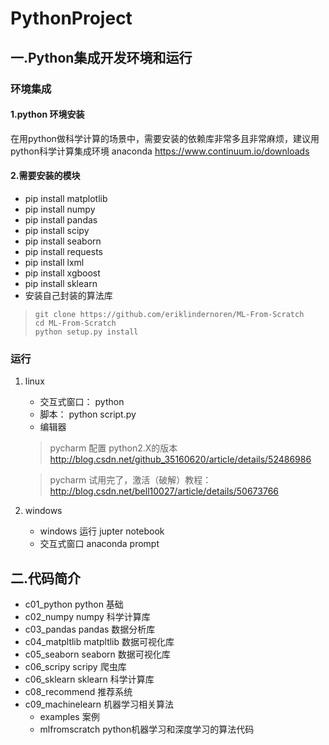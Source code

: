 # PythonProject

## 一.Python集成开发环境和运行
### 环境集成
#### 1.python 环境安装
在用python做科学计算的场景中，需要安装的依赖库非常多且非常麻烦，建议用python科学计算集成环境 anaconda
https://www.continuum.io/downloads

#### 2.需要安装的模块
*  pip install matplotlib
*  pip install numpy
*  pip install pandas
*  pip install scipy
*  pip install seaborn 
*  pip install requests
*  pip install lxml
*  pip install xgboost
*  pip install sklearn
*  安装自己封装的算法库
  >     git clone https://github.com/eriklindernoren/ML-From-Scratch
  >     cd ML-From-Scratch
  >     python setup.py install


### 运行
1.  linux
     * 交互式窗口： python
     * 脚本： python script.py
     * 编辑器  
     > pycharm   配置 python2.X的版本 
      http://blog.csdn.net/github_35160620/article/details/52486986
     
     > pycharm  试用完了，激活（破解）教程： 
     http://blog.csdn.net/bell10027/article/details/50673766
  
2.  windows 
    * windows 运行  jupter  notebook
    * 交互式窗口  anaconda prompt   
   
## 二.代码简介
* c01_python          python 基础
* c02_numpy           numpy 科学计算库
* c03_pandas          pandas 数据分析库
* c04_matpltlib       matpltlib 数据可视化库
* c05_seaborn         seaborn 数据可视化库
* c06_scripy          scripy 爬虫库
* c06_sklearn         sklearn 科学计算库
* c08_recommend       推荐系统
* c09_machinelearn    机器学习相关算法
  * examples          案例
  * mlfromscratch     python机器学习和深度学习的算法代码
